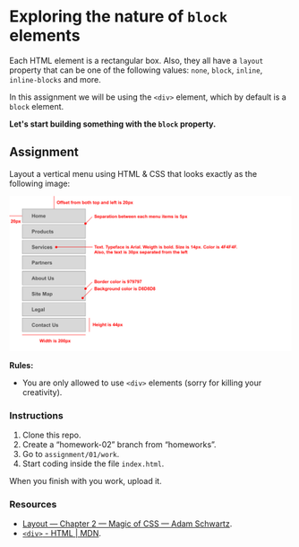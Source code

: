 # Exploring the nature of `block` elements

Each HTML element is a rectangular box. Also, they all have a `layout` property that can be one of the following values: `none`, `block`, `inline`, `inline-blocks` and more.

In this assignment we will be using the `<div>` element, which by default is a `block` element.

**Let's start building something with the `block` property.**

## Assignment

Layout a vertical menu using HTML & CSS that looks exactly as the following image:

![Sample](sample/sample.png)

**Rules:**

 - You are only allowed to use `<div>` elements (sorry for killing your creativity).

### Instructions

 1. Clone this repo.
 2. Create a “homework-02” branch from “homeworks”.
 3. Go to `assignment/01/work`.
 4. Start coding inside the file `index.html`.

When you finish with you work, upload it.

### Resources

 - [Layout — Chapter 2 — Magic of CSS — Adam Schwartz](http://adamschwartz.co/magic-of-css/chapters/2-layout/).
 - [`<div>` - HTML | MDN](https://developer.mozilla.org/en/docs/Web/HTML/Element/div).
